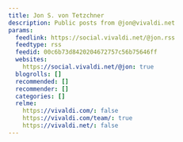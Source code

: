 ```yaml
---
title: Jon S. von Tetzchner
description: Public posts from @jon@vivaldi.net
params:
  feedlink: https://social.vivaldi.net/@jon.rss
  feedtype: rss
  feedid: 00c6b73d8420204672757c56b75646ff
  websites:
    https://social.vivaldi.net/@jon: true
  blogrolls: []
  recommended: []
  recommender: []
  categories: []
  relme:
    https://vivaldi.com/: false
    https://vivaldi.com/team/: true
    https://vivaldi.net/: false
---
```

